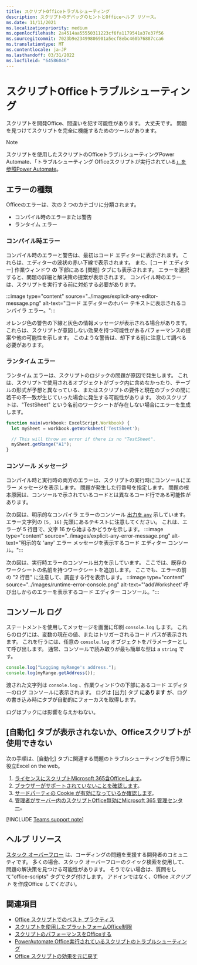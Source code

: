 ```yaml
---
title: スクリプトOfficeトラブルシューティング
description: スクリプトのデバッグのヒントとOfficeヘルプ リソース。
ms.date: 11/11/2021
ms.localizationpriority: medium
ms.openlocfilehash: 2a4514aa55550311223cf6fa1179541a37e37f56
ms.sourcegitcommit: 7023b9e23499806901a5ecf8ebc460b76887cca6
ms.translationtype: MT
ms.contentlocale: ja-JP
ms.lasthandoff: 03/31/2022
ms.locfileid: "64586046"
---
```

# <a name="troubleshoot-office-scripts"></a>スクリプトOfficeトラブルシューティング

スクリプトを開発Office、間違いを犯す可能性があります。 大丈夫です。 問題を見つけてスクリプトを完全に機能するためのツールがあります。

> [!NOTE]
> スクリプトを使用したスクリプトのOfficeトラブルシューティングPower Automate、「トラブルシューティング Officeスクリプトが実行されている[」を参照Power Automate](power-automate-troubleshooting.md)。

## <a name="types-of-errors"></a>エラーの種類

Officeのエラーは、次の 2 つのカテゴリに分類されます。

* コンパイル時のエラーまたは警告
* ランタイム エラー

### <a name="compile-time-errors"></a>コンパイル時エラー

コンパイル時のエラーと警告は、最初はコード エディターに表示されます。 これらは、エディターの波状の赤い下線で表示されます。 また、[コード エディター] 作業ウィンドウ **の** 下部にある [問題] タブにも表示されます。 エラーを選択すると、問題の詳細と解決策の提案が表示されます。 コンパイル時のエラーは、スクリプトを実行する前に対処する必要があります。

:::image type="content" source="../images/explicit-any-editor-message.png" alt-text="コード エディターのホバー テキストに表示されるコンパイラ エラー。":::

オレンジ色の警告の下線と灰色の情報メッセージが表示される場合があります。 これらは、スクリプトが意図しない効果を持つ可能性があるパフォーマンスの提案や他の可能性を示します。 このような警告は、却下する前に注意して調べる必要があります。

### <a name="runtime-errors"></a>ランタイム エラー

ランタイム エラーは、スクリプトのロジックの問題が原因で発生します。 これは、スクリプトで使用されるオブジェクトがブック内に含めなかったり、テーブルの形式が予想と異なっている、またはスクリプトの要件と現在のブックの間に若干の不一致が生じていった場合に発生する可能性があります。 次のスクリプトは、"TestSheet" という名前のワークシートが存在しない場合にエラーを生成します。

```TypeScript
function main(workbook: ExcelScript.Workbook) {
  let mySheet = workbook.getWorksheet('TestSheet');

  // This will throw an error if there is no "TestSheet".
  mySheet.getRange("A1");
}
```

### <a name="console-messages"></a>コンソール メッセージ

コンパイル時と実行時の両方のエラーは、スクリプトの実行時にコンソールにエラー メッセージを表示します。 問題が発生した行番号を指定します。 問題の根本原因は、コンソールで示されているコードとは異なるコード行である可能性があります。

次の図は、明示的なコンパイラ エラーのコンソール [出力を `any`](../develop/typescript-restrictions.md) 示しています。 エラー文字列の `[5, 16]` 先頭にあるテキストに注意してください。 これは、エラーが 5 行目で、文字 16 から始まるかどうかを示します。
:::image type="content" source="../images/explicit-any-error-message.png" alt-text="明示的な 'any' エラー メッセージを表示するコード エディター コンソール。":::

次の図は、実行時エラーのコンソール出力を示しています。 ここでは、既存のワークシートの名前を持つワークシートを追加します。 ここでも、エラーの前の "2 行目" に注意して、調査する行を表示します。
:::image type="content" source="../images/runtime-error-console.png" alt-text="'addWorksheet' 呼び出しからのエラーを表示するコード エディター コンソール。":::

## <a name="console-logs"></a>コンソール ログ

ステートメントを使用してメッセージを画面に印刷 `console.log` します。 これらのログには、変数の現在の値、またはトリガーされるコード パスが表示されます。 これを行うには、任意の `console.log` オブジェクトをパラメーターとして呼び出します。 通常、コンソールで読み取りが最も簡単な型は a `string` です。

```TypeScript
console.log("Logging myRange's address.");
console.log(myRange.getAddress());
```

渡された文字列は `console.log` 、作業ウィンドウの下部にあるコード エディターのログ コンソールに表示されます。 ログは [出力] タブ **にあります** が、ログの書き込み時にタブが自動的にフォーカスを取得します。

ログはブックには影響を与えかねない。

## <a name="automate-tab-not-appearing-or-office-scripts-unavailable"></a>[自動化] タブが表示されないか、Officeスクリプトが使用できない

次の手順は、[自動化] タブに関連する問題のトラブルシューティングを行う際に役立Excel on the web。

1. [ライセンスにスクリプトMicrosoft 365含Officeします](../overview/excel.md#requirements)。
1. [ブラウザーがサポートされていないことを確認します](platform-limits.md#browser-support)。
1. [サードパーティの Cookie が有効になっているか確認します](platform-limits.md#third-party-cookies)。
1. [管理者がサーバー内のスクリプトOffice無効にMicrosoft 365 管理センター](/microsoft-365/admin/manage/manage-office-scripts-settings)。

[!INCLUDE [Teams support note](../includes/teams-support-note.md)]

## <a name="help-resources"></a>ヘルプ リソース

[スタック オーバーフロー](https://stackoverflow.com/questions/tagged/office-scripts) は、コーディングの問題を支援する開発者のコミュニティです。 多くの場合、スタック オーバーフローのクイック検索を使用して、問題の解決策を見つける可能性があります。 そうでない場合は、質問をして"office-scripts" タグでタグ付けします。 アドインではなく、Office *スクリプト* を作成Office *してください*。

## <a name="see-also"></a>関連項目

- [Office スクリプトでのベスト プラクティス](../develop/best-practices.md)
- [スクリプトを使用したプラットフォームOffice制限](platform-limits.md)
- [スクリプトのパフォーマンスをOfficeする](../develop/web-client-performance.md)
- [PowerAutomate Office実行されているスクリプトのトラブルシューティング](power-automate-troubleshooting.md)
- [Office スクリプトの効果を元に戻す](undo.md)
